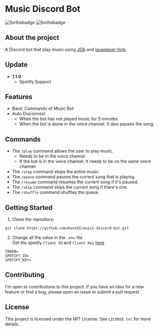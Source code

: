 # Music Discord Bot
![forthebadge](http://forthebadge.com/images/badges/made-with-java.svg)
![forthebadge](http://forthebadge.com/images/badges/built-with-love.svg)
<br />

## About the project
A Discord bot that play music using [JDA](https://github.com/DV8FromTheWorld/JDA) and [lavaplayer-fork](https://github.com/Walkyst/lavaplayer-fork).

## Update
  - **1.1.0**
    - Spotify Support

## Features
- Basic Commands of Music Bot
- Auto Disconnect
  - When the bot has not played music for 5 minutes
  - When the bot is alone in the voice channel. It also pauses the song.

## Commands
- The `/play` command allows the user to play music.
  - Needs to be in the voice channel
  - If the bot is in the voice channel, It needs to be on the same voice channel.
- The `/stop` command stops the entire music.
- The `/pause` command pauses the current song that is playing.
- The `/resume` command resumes the current song if it's paused.
- The `/skip` command skips the current song if there's one.
- The `/shuffle` command shuffles the queue.

## Getting Started
1. Clone the repository:
```bash
git clone https://github.com/KuroXI/music-discord-bot.git
```

2. Change all the value in the `.env` file\
Get the spotify `Client ID` and `Client Key` [here](https://developer.spotify.com/dashboard)
```env
TOKEN=
SPOTIFY_ID=
SPOTIFY_KEY=
```

## Contributing
I'm open to contributions to this project. If you have an idea for a new feature or find a bug, please open an issue or submit a pull request.

## License
This project is licensed under the MIT License. See `LICENSE.txt` for more details.